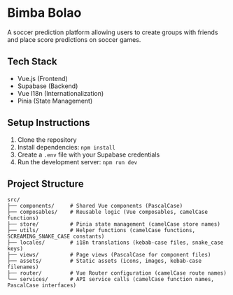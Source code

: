 # Bimba Bolao

A soccer prediction platform allowing users to create groups with friends and place score predictions on soccer games.

## Tech Stack

- Vue.js (Frontend)
- Supabase (Backend)
- Vue I18n (Internationalization)
- Pinia (State Management)

## Setup Instructions

1. Clone the repository
2. Install dependencies: `npm install`
3. Create a `.env` file with your Supabase credentials
4. Run the development server: `npm run dev`

## Project Structure

```
src/
├── components/     # Shared Vue components (PascalCase)
├── composables/    # Reusable logic (Vue composables, camelCase functions)
├── store/          # Pinia state management (camelCase store names)
├── utils/          # Helper functions (camelCase functions, SCREAMING_SNAKE_CASE constants)
├── locales/        # i18n translations (kebab-case files, snake_case keys)
├── views/          # Page views (PascalCase for component files)
├── assets/         # Static assets (icons, images, kebab-case filenames)
├── router/         # Vue Router configuration (camelCase route names)
└── services/       # API service calls (camelCase function names, PascalCase interfaces)
```
